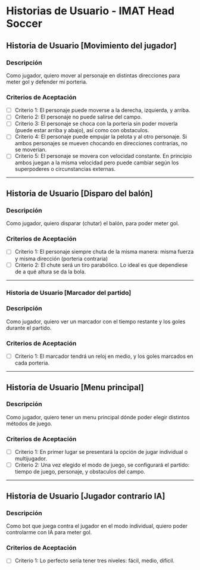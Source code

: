 # Historias de Usuario - IMAT Head Soccer

## Historia de Usuario [Movimiento del jugador]

### Descripción
Como jugador, quiero mover al personaje en distintas direcciones para meter gol y defender mi porteria. 

### Criterios de Aceptación
- [ ] Criterio 1: El personaje puede moverse a la derecha, izquierda, y arriba.
- [ ] Criterio 2: El personaje no puede salirse del campo.
- [ ] Criterio 3: El personaje se choca con la porteria sin poder moverla (puede estar arriba y abajo), así como con obstaculos.
- [ ] Criterio 4: El personaje puede empujar la pelota y al otro personaje. Si ambos personajes se mueven chocando en direcciones contrarias, no se moverian.
- [ ] Criterio 5: El personaje se movera con velocidad constante. En principio ambos juegan a la misma velocidad pero puede cambiar según los superpoderes o circunstancias externas.

---

## Historia de Usuario [Disparo del balón]

### Descripción
Como jugador, quiero disparar (chutar) el balón, para poder meter gol.

### Criterios de Aceptación
- [ ] Criterio 1: El personaje siempre chuta de la misma manera: misma fuerza y misma dirección (porteria contraria)
- [ ] Criterio 2: El chute será un tiro parabólico. Lo ideal es que dependiese de a qué altura se da la bola.

---

### Historia de Usuario [Marcador del partido]

### Descripción
Como jugador, quiero ver un marcador con el tiempo restante y los goles durante el partido.

### Criterios de Aceptación
- [ ] Criterio 1: El marcador tendrá un reloj en medio, y los goles marcados en cada porteria.

---

## Historia de Usuario [Menu principal]

### Descripción
Como jugador, quiero tener un menu principal dónde poder elegir distintos métodos de juego.

### Criterios de Aceptación
- [ ] Criterio 1: En primer lugar se presentará la opción de jugar individual o multijugador.
- [ ] Criterio 2: Una vez elegido el modo de juego, se configurará el partido: tiempo de juego, personaje, y obstaculos del campo.

---

## Historia de Usuario [Jugador contrario IA]

### Descripción
Como bot que juega contra el jugador en el modo individual, quiero poder controlarme con IA para meter gol.

### Criterios de Aceptación
- [ ] Criterio 1: Lo perfecto sería tener tres niveles: fácil, medio, difícil.
